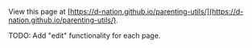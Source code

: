 View this page at [https://d-nation.github.io/parenting-utils/](https://d-nation.github.io/parenting-utils/).

TODO: Add "edit" functionality for each page.